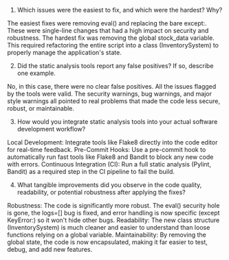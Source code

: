1. Which issues were the easiest to fix, and which were the hardest? Why?

The easiest fixes were removing eval() and replacing the bare except:.
These were single-line changes that had a high impact on security and robustness.
The hardest fix was removing the global stock_data variable.
This required refactoring the entire script into a class (InventorySystem)
to properly manage the application's state.

2. Did the static analysis tools report any false positives? If so, describe one example.

No, in this case, there were no clear false positives.
All the issues flagged by the tools were valid. The security warnings,
bug warnings, and major style warnings all pointed to real problems
that made the code less secure, robust, or maintainable.

3. How would you integrate static analysis tools into your actual software development workflow?

Local Development: Integrate tools like Flake8 directly into the code editor
for real-time feedback.
Pre-Commit Hooks: Use a pre-commit hook to automatically run fast tools
like Flake8 and Bandit to block any new code with errors.
Continuous Integration (CI): Run a full static analysis (Pylint, Bandit)
as a required step in the CI pipeline to fail the build.

4. What tangible improvements did you observe in the code quality, readability, or potential robustness after applying the fixes?

Robustness: The code is significantly more robust. The eval() security hole
is gone, the logs=[] bug is fixed, and error handling is now specific
(except KeyError:) so it won't hide other bugs.
Readability: The new class structure (InventorySystem) is much cleaner and
easier to understand than loose functions relying on a global variable.
Maintainability: By removing the global state, the code is now encapsulated,
making it far easier to test, debug, and add new features.